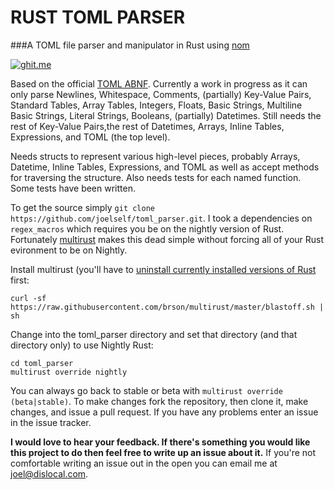 # RUST TOML PARSER

###A TOML file parser and manipulator in Rust using [nom](https://github.com/Geal/nom)

[![ghit.me](https://ghit.me/badge.svg?repo=joelself/toml_parser)](https://ghit.me/repo/joelself/toml_parser)

Based on the official [TOML ABNF](https://github.com/toml-lang/toml/blob/abnf/toml.abnf#L54). Currently a work in progress as it can only parse Newlines, Whitespace, Comments, (partially) Key-Value Pairs, Standard Tables, Array Tables, Integers, Floats, Basic Strings, Multiline Basic Strings, Literal Strings, Booleans, (partially) Datetimes. Still needs the rest of Key-Value Pairs,the rest of Datetimes, Arrays, Inline Tables, Expressions, and TOML (the top level).

Needs structs to represent various high-level pieces, probably Arrays, Datetime, Inline Tables, Expressions, and TOML as well as accept methods for traversing the structure. Also needs tests for each named function. Some tests have been written.

To get the source simply ```git clone https://github.com/joelself/toml_parser.git```.
I took a dependencies on `regex_macros` which requires you be on the nightly version of Rust. Fortunately [multirust](https://github.com/brson/multirust) makes this dead simple without forcing all of your Rust evironment to be on Nightly.

Install multirust (you'll have to [uninstall currently installed versions of Rust](https://doc.rust-lang.org/book/installing-rust.html#uninstalling) first:

```shell
curl -sf https://raw.githubusercontent.com/brson/multirust/master/blastoff.sh | sh
```
Change into the toml_parser directory and set that directory (and that directory only) to use Nightly Rust:

```shell
cd toml_parser
multirust override nightly
```

You can always go back to stable or beta with ```multirust override (beta|stable)```.
To make changes fork the repository, then clone it, make changes, and issue a pull request. If you have any problems enter an issue in the issue tracker.

**I would love to hear your feedback. If there's something you would like this project to do then feel free to write up an issue about it.** If you're not comfortable writing an issue out in the open you can email me at <joel@dislocal.com>.
